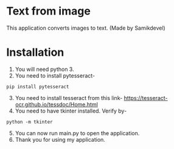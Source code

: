 # Text from image

This application converts images to text.
(Made by Samikdevel)

# Installation

1. You will need python 3.
2. You need to install pytesseract-
```
pip install pytesseract
```
3. You need to install tesseract from this link-
https://tesseract-ocr.github.io/tessdoc/Home.html
4. You need to have tkinter installed.
Verify by-
~~~
python -m tkinter
~~~
5. You can now run main.py to open the application.
6. Thank you for using my application.
